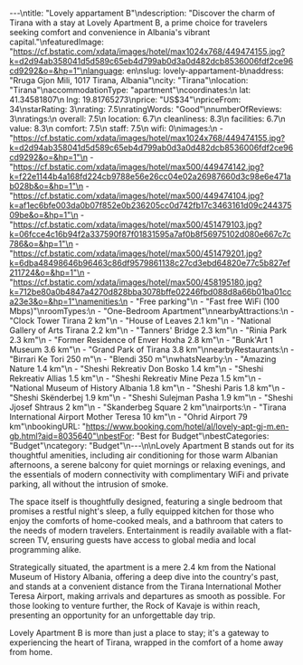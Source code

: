 ---\ntitle: "Lovely appartament B"\ndescription: "Discover the charm of Tirana with a stay at Lovely Apartment B, a prime choice for travelers seeking comfort and convenience in Albania's vibrant capital."\nfeaturedImage: "https://cf.bstatic.com/xdata/images/hotel/max1024x768/449474155.jpg?k=d2d94ab358041d5d589c65eb4d799ab0d3a0d482dcb8536006fdf2ce96cd9292&o=&hp=1"\nlanguage: en\nslug: lovely-appartament-b\naddress: "Rruga Gjon Mili, 1017 Tirana, Albania"\ncity: "Tirana"\nlocation: "Tirana"\naccommodationType: "apartment"\ncoordinates:\n  lat: 41.34581807\n  lng: 19.81765273\nprice: "US$34"\npriceFrom: 34\nstarRating: 3\nrating: 7.5\nratingWords: "Good"\nnumberOfReviews: 3\nratings:\n  overall: 7.5\n  location: 6.7\n  cleanliness: 8.3\n  facilities: 6.7\n  value: 8.3\n  comfort: 7.5\n  staff: 7.5\n  wifi: 0\nimages:\n  - "https://cf.bstatic.com/xdata/images/hotel/max1024x768/449474155.jpg?k=d2d94ab358041d5d589c65eb4d799ab0d3a0d482dcb8536006fdf2ce96cd9292&o=&hp=1"\n  - "https://cf.bstatic.com/xdata/images/hotel/max500/449474142.jpg?k=f22e1144b4a168fd224cb9788e56e26cc04e02a26987660d3c98e6e471ab028b&o=&hp=1"\n  - "https://cf.bstatic.com/xdata/images/hotel/max500/449474104.jpg?k=af1ec6bfe003da0b07f852e0b236205cc0d742fb17c3463161d09c24437509be&o=&hp=1"\n  - "https://cf.bstatic.com/xdata/images/hotel/max500/451479103.jpg?k=06fcce4c16b94f2a337590f87f01831595a7af0b8f56975102d080e667c7c786&o=&hp=1"\n  - "https://cf.bstatic.com/xdata/images/hotel/max500/451479201.jpg?k=6dba48498646b96463c86df9579861138c27cd3ebd64820e77c5b827ef211724&o=&hp=1"\n  - "https://cf.bstatic.com/xdata/images/hotel/max500/458195180.jpg?k=712be80a0b4847a4270d828bba3078bffe02246fbd088d8a66b01ba01cca23e3&o=&hp=1"\namenities:\n  - "Free parking"\n  - "Fast free WiFi (100 Mbps)"\nroomTypes:\n  - "One-Bedroom Apartment"\nnearbyAttractions:\n  - "Clock Tower Tirana 2 km"\n  - "House of Leaves 2.1 km"\n  - "National Gallery of Arts Tirana 2.2 km"\n  - "Tanners' Bridge 2.3 km"\n  - "Rinia Park 2.3 km"\n  - "Former Residence of Enver Hoxha 2.8 km"\n  - "Bunk'Art 1 Museum 3.6 km"\n  - "Grand Park of Tirana 3.8 km"\nnearbyRestaurants:\n  - "Birrari Ke Tori 250 m"\n  - "Blendi 350 m"\nwhatsNearby:\n  - "Amazing Nature 1.4 km"\n  - "Sheshi Rekreativ Don Bosko 1.4 km"\n  - "Sheshi Rekreativ Allias 1.5 km"\n  - "Sheshi Rekreativ Mine Peza 1.5 km"\n  - "National Museum of History Albania 1.8 km"\n  - "Sheshi Paris 1.8 km"\n  - "Sheshi Skënderbej 1.9 km"\n  - "Sheshi Sulejman Pasha 1.9 km"\n  - "Sheshi Jjosef Shtraus 2 km"\n  - "Skanderbeg Square 2 km"\nairports:\n  - "Tirana International Airport Mother Teresa 10 km"\n  - "Ohrid Airport 79 km"\nbookingURL: "https://www.booking.com/hotel/al/lovely-apt-gj-m.en-gb.html?aid=8035640"\nbestFor: "Best for Budget"\nbestCategories: "Budget"\ncategory: "Budget"\n---\n\nLovely Apartment B stands out for its thoughtful amenities, including air conditioning for those warm Albanian afternoons, a serene balcony for quiet mornings or relaxing evenings, and the essentials of modern connectivity with complimentary WiFi and private parking, all without the intrusion of smoke.

The space itself is thoughtfully designed, featuring a single bedroom that promises a restful night's sleep, a fully equipped kitchen for those who enjoy the comforts of home-cooked meals, and a bathroom that caters to the needs of modern travelers. Entertainment is readily available with a flat-screen TV, ensuring guests have access to global media and local programming alike.

Strategically situated, the apartment is a mere 2.4 km from the National Museum of History Albania, offering a deep dive into the country's past, and stands at a convenient distance from the Tirana International Mother Teresa Airport, making arrivals and departures as smooth as possible. For those looking to venture further, the Rock of Kavaje is within reach, presenting an opportunity for an unforgettable day trip.

Lovely Apartment B is more than just a place to stay; it's a gateway to experiencing the heart of Tirana, wrapped in the comfort of a home away from home.